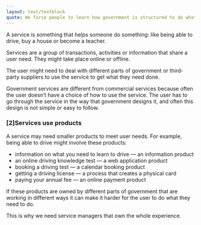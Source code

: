 ```yaml
---
layout: text/textblock
quote: We force people to learn how government is structured to do what they need to do.
---
```


A service is something that helps someone do something: like being able to drive, buy a house or become a teacher.

Services are a group of transactions, activities or information that share a user need. They might take place online or offline.

The user might need to deal with different  parts of government or third-party suppliers to use the service to get what they need done.

Government services are different from commercial services because often the user doesn’t have a choice of how to use the service. The user has to go through the service in the way that government designs it, and often this design is not simple or easy to follow.

### [2]Services use products

A service may need smaller products to meet user needs. For example, being able to drive might involve these products:
- information on what you need to learn to drive — an information product
- an online driving knowledge test — a web application product
- booking a driving test — a calendar booking product
- getting a driving license — a process that creates a physical card
- paying your annual fee — an online payment product

If these products are owned by different parts of government that are working in different ways it can make it harder for the user to do what they need to do.

This is why we need service managers that own the whole experience.
